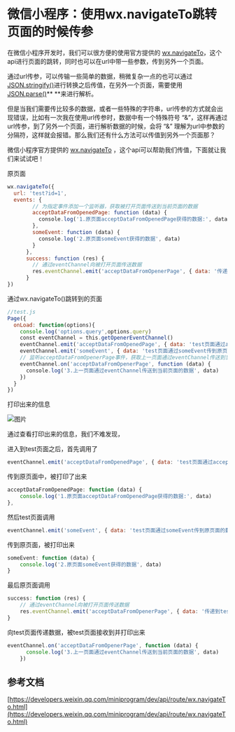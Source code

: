 # 微信小程序：使用wx.navigateTo跳转页面的时候传参

在微信小程序开发时，我们可以很方便的使用官方提供的 [wx.navigateTo](https://developers.weixin.qq.com/miniprogram/dev/api/route/wx.navigateTo.html)，这个api进行页面的跳转，同时也可以在url中带一些参数，传到另外一个页面。

通过url传参，可以传输一些简单的数据，稍微复杂一点的也可以通过 [JSON.stringify()](https://developer.mozilla.org/zh-CN/docs/Web/JavaScript/Reference/Global_Objects/JSON/stringify)进行转换之后传值，在另外一个页面，需要使用 [JSON.parse()](https://developer.mozilla.org/zh-CN/docs/Web/JavaScript/Reference/Global_Objects/JSON/parse)** **来进行解析。

但是当我们需要传比较多的数据，或者一些特殊的字符串，url传参的方式就会出现错误，比如有一次我在使用url传参时，数据中有一个特殊符号 “&”，这样再通过url传参，到了另外一个页面，进行解析数据的时候，会将 “&” 理解为url中参数的分隔符，这样就会报错。那么我们还有什么方法可以传值到另外一个页面那？

微信小程序官方提供的 [wx.navigateTo](https://developers.weixin.qq.com/miniprogram/dev/api/route/wx.navigateTo.html) ，这个api可以帮助我们传值，下面就让我们来试试吧！

原页面

```javascript
wx.navigateTo({
  url: 'test?id=1',
  events: {
        // 为指定事件添加一个监听器，获取被打开页面传送到当前页面的数据
        acceptDataFromOpenedPage: function (data) {
          console.log('1.原页面acceptDataFromOpenedPage获得的数据:', data)
        },
        someEvent: function (data) {
          console.log('2.原页面someEvent获得的数据', data)
        }
      },
      success: function (res) {
        // 通过eventChannel向被打开页面传送数据
        res.eventChannel.emit('acceptDataFromOpenerPage', { data: '传递到test页面的数据' })
      }
})
```
通过wx.navigateTo()跳转到的页面

```javascript
//test.js
Page({
  onLoad: function(options){
    console.log('options.query',options.query)
    const eventChannel = this.getOpenerEventChannel()
    eventChannel.emit('acceptDataFromOpenedPage', { data: 'test页面通过acceptDataFromOpenedPage传到原页面的数据' });
    eventChannel.emit('someEvent', { data: 'test页面通过someEvent传到原页面的数据' });
    // 监听acceptDataFromOpenerPage事件，获取上一页面通过eventChannel传送到当前页面的数据
    eventChannel.on('acceptDataFromOpenerPage', function (data) {
      console.log('3.上一页面通过eventChannel传送到当前页面的数据', data)
    })
  }
})
```

打印出来的信息

![图片](https://uploader.shimo.im/f/X9O6khprfTg0sAPV.png!thumbnail)

通过查看打印出来的信息，我们不难发现，

进入到test页面之后，首先调用了

```javascript
eventChannel.emit('acceptDataFromOpenedPage', { data: 'test页面通过acceptDataFromOpenedPage传到原页面的数据' });
```
传到原页面中，被打印了出来
```javascript
acceptDataFromOpenedPage: function (data) {
    console.log('1.原页面acceptDataFromOpenedPage获得的数据:', data)
},
```
然后test页面调用
```javascript
eventChannel.emit('someEvent', { data: 'test页面通过someEvent传到原页面的数据' });
```
传到原页面，被打印出来
```javascript
someEvent: function (data) {
    console.log('2.原页面someEvent获得的数据', data)
}
```
最后原页面调用
```javascript
success: function (res) {
    // 通过eventChannel向被打开页面传送数据
    res.eventChannel.emit('acceptDataFromOpenerPage', { data: '传递到test页面的数据' })
}
```
向test页面传递数据，被test页面接收到并打印出来
```javascript
eventChannel.on('acceptDataFromOpenerPage', function (data) {
      console.log('3.上一页面通过eventChannel传送到当前页面的数据', data)
    })
```
## 参考文档

[https://developers.weixin.qq.com/miniprogram/dev/api/route/wx.navigateTo.html](https://developers.weixin.qq.com/miniprogram/dev/api/route/wx.navigateTo.html)

